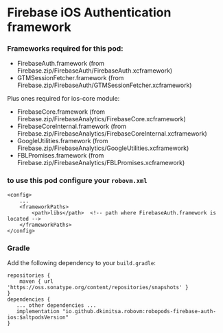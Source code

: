 # Firebase iOS Authentication framework

### Frameworks required for this pod: 
* FirebaseAuth.framework (from Firebase.zip/FirebaseAuth/FirebaseAuth.xcframework)
* GTMSessionFetcher.framework (from Firebase.zip/FirebaseAuth/GTMSessionFetcher.xcframework)

Plus ones required for ios-core module:
* FirebaseCore.framework (from Firebase.zip/FirebaseAnalytics/FirebaseCore.xcframework)
* FirebaseCoreInternal.framework (from Firebase.zip/FirebaseAnalytics/FirebaseCoreInternal.xcframework)
* GoogleUtilities.framework (from Firebase.zip/FirebaseAnalytics/GoogleUtilities.xcframework)
* FBLPromises.framework (from Firebase.zip/FirebaseAnalytics/FBLPromises.xcframework)

### to use this pod configure your `robovm.xml`

```
<config>
    ...
    <frameworkPaths>
        <path>libs</path>  <!-- path where FirebaseAuth.framework is located -->
    </frameworkPaths>
</config>
```

### Gradle

Add the following dependency to your `build.gradle`:

```
repositories {
    maven { url 'https://oss.sonatype.org/content/repositories/snapshots' }
}
dependencies {
   ... other dependencies ...
   implementation "io.github.dkimitsa.robovm:robopods-firebase-auth-ios:$altpodsVersion"
}
```